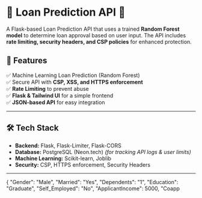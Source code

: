 # 🏦 Loan Prediction API 🚀

A Flask-based Loan Prediction API that uses a trained **Random Forest model** to determine loan approval based on user input. The API includes **rate limiting, security headers, and CSP policies** for enhanced protection.

## 📜 Features
✅ Machine Learning Loan Prediction (Random Forest)  
✅ Secure API with **CSP, XSS, and HTTPS enforcement**  
✅ **Rate Limiting** to prevent abuse  
✅ **Flask & Tailwind UI** for a simple frontend  
✅ **JSON-based API** for easy integration  

---

## 🛠 Tech Stack
- **Backend:** Flask, Flask-Limiter, Flask-CORS
- **Database:** PostgreSQL (Neon.tech) *(for tracking API logs & user limits)*
- **Machine Learning:** Scikit-learn, Joblib
- **Security:** CSP, HTTPS enforcement, Security Headers

---
{
    "Gender": "Male",
    "Married": "Yes",
    "Dependents": "1",
    "Education": "Graduate",
    "Self_Employed": "No",
    "ApplicantIncome": 5000,
    "Coapp


